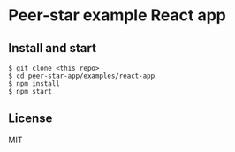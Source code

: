 # Peer-star example React app

## Install and start

```
$ git clone <this repo>
$ cd peer-star-app/examples/react-app
$ npm install
$ npm start
```

## License

MIT